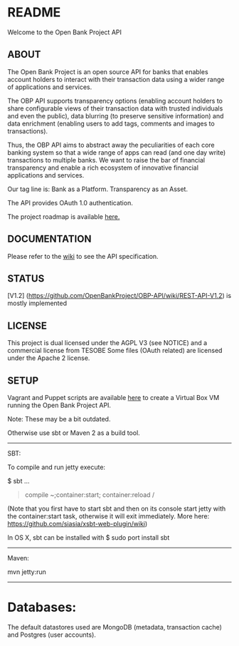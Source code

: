 # README

Welcome to the Open Bank Project API 

## ABOUT

The Open Bank Project is an open source API for banks that enables account holders to interact with their transaction data using a wider range of applications and services.

The OBP API supports transparency options (enabling account holders to share configurable views of their transaction data with trusted individuals and even the public), data blurring (to preserve sensitive information) and data enrichment (enabling users to add tags, comments and images to transactions). 

Thus, the OBP API aims to abstract away the peculiarities of each core banking system so that a wide range of apps can read (and one day write) transactions to multiple banks. We want to raise the bar of financial transparency and enable a rich ecosystem of innovative financial applications and services.

Our tag line is: Bank as a Platform. Transparency as an Asset.

The API provides OAuth 1.0 authentication.

The project roadmap is available [here.](https://trello.com/b/O9IjhPXB/open-bank-project-api) 

## DOCUMENTATION 

Please refer to the [wiki](https://github.com/OpenBankProject/OBP-API/wiki) to see the API specification. 

## STATUS

[V1.2] (https://github.com/OpenBankProject/OBP-API/wiki/REST-API-V1.2) is mostly implemented

## LICENSE

This project is dual licensed under the AGPL V3 (see NOTICE) and a commercial license from TESOBE
Some files (OAuth related) are licensed under the Apache 2 license.

## SETUP

Vagrant and Puppet scripts are available [here](https://github.com/OpenBankProject/OBP-VM) to create a Virtual Box VM running the Open Bank Project API.

Note: These may be a bit outdated.

Otherwise use sbt or Maven 2 as a build tool.

----

SBT:

To compile and run jetty execute:

$ sbt
...
> compile
> ~;container:start; container:reload /

(Note that you first have to start sbt and then on its console start jetty with the container:start task, otherwise it will exit immediately. More here: https://github.com/siasia/xsbt-web-plugin/wiki)

In OS X, sbt can be installed with $ sudo port install sbt

----

Maven:

mvn jetty:run

----

# Databases:

The default datastores used are MongoDB (metadata, transaction cache) and Postgres (user accounts).
